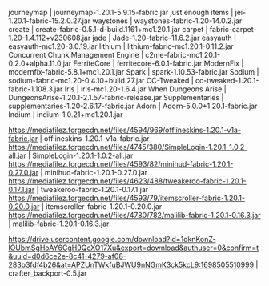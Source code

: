 journeymap | journeymap-1.20.1-5.9.15-fabric.jar
just enough items | jei-1.20.1-fabric-15.2.0.27.jar
waystones | waystones-fabric-1.20-14.0.2.jar
create | create-fabric-0.5.1-d-build.1161+mc1.20.1.jar
carpet | fabric-carpet-1.20-1.4.112+v230608.jar
jade | Jade-1.20-fabric-11.6.2.jar
easyauth | easyauth-mc1.20-3.0.19.jar
lithium | lithium-fabric-mc1.20.1-0.11.2.jar
Concurrent Chunk Management Engine | c2me-fabric-mc1.20.1-0.2.0+alpha.11.0.jar
FerriteCore | ferritecore-6.0.1-fabric.jar
ModernFix | modernfix-fabric-5.8.1+mc1.20.1.jar
Spark | spark-1.10.53-fabric.jar
Sodium | sodium-fabric-mc1.20-0.4.10+build.27.jar
CC-Tweaked | cc-tweaked-1.20.1-fabric-1.108.3.jar
Iris | iris-mc1.20-1.6.4.jar
When Dungeons Arise | DungeonsArise-1.20.1-2.1.57-fabric-release.jar
Supplementaries | supplementaries-1.20-2.6.17-fabric.jar
Adorn | Adorn-5.0.0+1.20.1-fabric.jar
Indium | indium-1.0.21+mc1.20.1.jar


https://mediafilez.forgecdn.net/files/4594/969/offlineskins-1.20.1-v1a-fabric.jar | offlineskins-1.20.1-v1a-fabric.jar
https://mediafilez.forgecdn.net/files/4745/380/SimpleLogin-1.20.1-1.0.2-all.jar | SimpleLogin-1.20.1-1.0.2-all.jar
https://mediafilez.forgecdn.net/files/4593/82/minihud-fabric-1.20.1-0.27.0.jar | minihud-fabric-1.20.1-0.27.0.jar 
https://mediafilez.forgecdn.net/files/4623/488/tweakeroo-fabric-1.20.1-0.17.1.jar | tweakeroo-fabric-1.20.1-0.17.1.jar
https://mediafilez.forgecdn.net/files/4593/79/itemscroller-fabric-1.20.1-0.20.0.jar | itemscroller-fabric-1.20.1-0.20.0.jar
https://mediafilez.forgecdn.net/files/4780/782/malilib-fabric-1.20.1-0.16.3.jar | malilib-fabric-1.20.1-0.16.3.jar

https://drive.usercontent.google.com/download?id=1oknKonZ-lOUbmSgHoAY6CgH9QcXO17Xu&export=download&authuser=0&confirm=t&uuid=d0d6ce2e-8c41-4279-af08-283b3fdf4b26&at=APZUnTWkfuBJWU9nNGmK3ck5kcL9:1698505510999 | crafter_backport-0.5.jar
